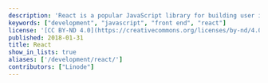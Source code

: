 ```yaml
---
description: 'React is a popular JavaScript library for building user interfaces.'
keywords: ["development", "javascript", "front end", "react"]
license: '[CC BY-ND 4.0](https://creativecommons.org/licenses/by-nd/4.0)'
published: 2018-01-31
title: React
show_in_lists: true
aliases: ['/development/react/']
contributors: ["Linode"]
---
```

